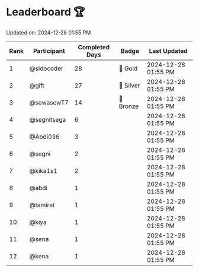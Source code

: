 # Leaderboard 🏆

Updated on: 2024-12-28 01:55 PM

| Rank | Participant       | Completed Days | Badge      | Last Updated         |
|------|-------------------|----------------|------------|----------------------|
| 1    | @sidocoder        | 28             | 🏅 Gold     | 2024-12-28 01:55 PM |
| 2    | @gift             | 27             | 🥈 Silver   | 2024-12-28 01:55 PM |
| 3    | @sewasewT7        | 14             | 🥉 Bronze   | 2024-12-28 01:55 PM |
| 4    | @segnitsega       | 6              |            | 2024-12-28 01:55 PM |
| 5    | @Abdi036          | 3              |            | 2024-12-28 01:55 PM |
| 6    | @segni            | 2              |            | 2024-12-28 01:55 PM |
| 7    | @kika1s1          | 2              |            | 2024-12-28 01:55 PM |
| 8    | @abdi             | 1              |            | 2024-12-28 01:55 PM |
| 9    | @tamirat          | 1              |            | 2024-12-28 01:55 PM |
| 10   | @kiya             | 1              |            | 2024-12-28 01:55 PM |
| 11   | @sena             | 1              |            | 2024-12-28 01:55 PM |
| 12   | @kena             | 1              |            | 2024-12-28 01:55 PM |
